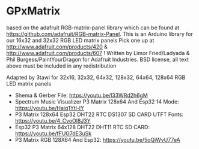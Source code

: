 
# GPxMatrix
based on the adafruit RGB-matrix-panel library which can be found at https://github.com/adafruit/RGB-matrix-Panel.
This is an Arduino library for our 16x32 and 32x32 RGB LED matrix panels
Pick one up at http://www.adafruit.com/products/420 & http://www.adafruit.com/products/607 !
Written by Limor Fried/Ladyada & Phil Burgess/PaintYourDragon for Adafruit Industries. 
BSD license, all text above must be included in any redistribution

Adapted by 3tawi for 32x16, 32x32, 64x32, 128x32, 64x64, 128x64 RGB LED matrix panels
- Shema & Gerber File: https://youtu.be/l33WRd2h6gM
- Spectrum Music Visualizer P3 Matrix 128x64 And Esp32 14 Mode: https://youtu.be/Haiq1Ytl-lY
- P3 Matrix 128x64 Esp32 DHT22 RTC DS1307 SD CARD UTFT Fonts: https://youtu.be/4_CvoOl8J3Y
- Esp32 P3 Matrix 64x128 DHT22 DHT11 RTC SD CARD: https://youtu.be/fFUG7dE3uSk
- P3 Matrix RGB 128X64 And Esp32: https://youtu.be/5oQiWvU77eA
